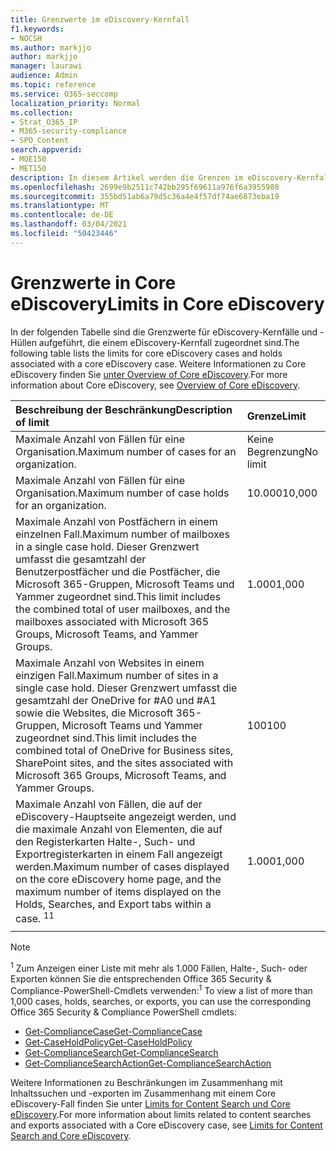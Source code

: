 ```yaml
---
title: Grenzwerte im eDiscovery-Kernfall
f1.keywords:
- NOCSH
ms.author: markjjo
author: markjjo
manager: laurawi
audience: Admin
ms.topic: reference
ms.service: O365-seccomp
localization_priority: Normal
ms.collection:
- Strat_O365_IP
- M365-security-compliance
- SPO_Content
search.appverid:
- MOE150
- MET150
description: In diesem Artikel werden die Grenzen im eDiscovery-Kernfall in Microsoft 365 beschrieben.
ms.openlocfilehash: 2699e9b2511c742bb295f69611a976f6a3955980
ms.sourcegitcommit: 355bd51ab6a79d5c36a4e4f57df74ae6873eba19
ms.translationtype: MT
ms.contentlocale: de-DE
ms.lasthandoff: 03/04/2021
ms.locfileid: "50423446"
---
```

# <a name="limits-in-core-ediscovery"></a><span data-ttu-id="aa8f5-103">Grenzwerte in Core eDiscovery</span><span class="sxs-lookup"><span data-stu-id="aa8f5-103">Limits in Core eDiscovery</span></span>

<span data-ttu-id="aa8f5-104">In der folgenden Tabelle sind die Grenzwerte für eDiscovery-Kernfälle und -Hüllen aufgeführt, die einem eDiscovery-Kernfall zugeordnet sind.</span><span class="sxs-lookup"><span data-stu-id="aa8f5-104">The following table lists the limits for core eDiscovery cases and holds associated with a core eDiscovery case.</span></span> <span data-ttu-id="aa8f5-105">Weitere Informationen zu Core eDiscovery finden Sie [unter Overview of Core eDiscovery](ediscovery-cases.md).</span><span class="sxs-lookup"><span data-stu-id="aa8f5-105">For more information about Core eDiscovery, see [Overview of Core eDiscovery](ediscovery-cases.md).</span></span>
    
  | <span data-ttu-id="aa8f5-106">Beschreibung der Beschränkung</span><span class="sxs-lookup"><span data-stu-id="aa8f5-106">Description of limit</span></span> | <span data-ttu-id="aa8f5-107">Grenze</span><span class="sxs-lookup"><span data-stu-id="aa8f5-107">Limit</span></span> |
  |:-----|:-----|
  |<span data-ttu-id="aa8f5-108">Maximale Anzahl von Fällen für eine Organisation.</span><span class="sxs-lookup"><span data-stu-id="aa8f5-108">Maximum number of cases for an organization.</span></span>  <br/> |<span data-ttu-id="aa8f5-109">Keine Begrenzung</span><span class="sxs-lookup"><span data-stu-id="aa8f5-109">No limit</span></span>  <br/> |
  |<span data-ttu-id="aa8f5-110">Maximale Anzahl von Fällen für eine Organisation.</span><span class="sxs-lookup"><span data-stu-id="aa8f5-110">Maximum number of case holds for an organization.</span></span>  <br/> |<span data-ttu-id="aa8f5-111">10.000</span><span class="sxs-lookup"><span data-stu-id="aa8f5-111">10,000</span></span>  <br/> |
  |<span data-ttu-id="aa8f5-112">Maximale Anzahl von Postfächern in einem einzelnen Fall.</span><span class="sxs-lookup"><span data-stu-id="aa8f5-112">Maximum number of mailboxes in a single case hold.</span></span> <span data-ttu-id="aa8f5-113">Dieser Grenzwert umfasst die gesamtzahl der Benutzerpostfächer und die Postfächer, die Microsoft 365-Gruppen, Microsoft Teams und Yammer zugeordnet sind.</span><span class="sxs-lookup"><span data-stu-id="aa8f5-113">This limit includes the combined total of user mailboxes, and the mailboxes associated with Microsoft 365 Groups, Microsoft Teams, and Yammer Groups.</span></span>  <br/> |<span data-ttu-id="aa8f5-114">1.000</span><span class="sxs-lookup"><span data-stu-id="aa8f5-114">1,000</span></span>  <br/> |
  |<span data-ttu-id="aa8f5-115">Maximale Anzahl von Websites in einem einzigen Fall.</span><span class="sxs-lookup"><span data-stu-id="aa8f5-115">Maximum number of sites in a single case hold.</span></span> <span data-ttu-id="aa8f5-116">Dieser Grenzwert umfasst die gesamtzahl der OneDrive for #A0 und #A1 sowie die Websites, die Microsoft 365-Gruppen, Microsoft Teams und Yammer zugeordnet sind.</span><span class="sxs-lookup"><span data-stu-id="aa8f5-116">This limit includes the combined total of OneDrive for Business sites, SharePoint sites, and the sites associated with Microsoft 365 Groups, Microsoft Teams, and Yammer Groups.</span></span>  <br/> |<span data-ttu-id="aa8f5-117">100</span><span class="sxs-lookup"><span data-stu-id="aa8f5-117">100</span></span>  <br/> |
  |<span data-ttu-id="aa8f5-118">Maximale Anzahl von Fällen, die auf der eDiscovery-Hauptseite angezeigt werden, und die maximale Anzahl von Elementen, die auf den Registerkarten Halte-, Such- und Exportregisterkarten in einem Fall angezeigt werden.</span><span class="sxs-lookup"><span data-stu-id="aa8f5-118">Maximum number of cases displayed on the core eDiscovery home page, and the maximum number of items displayed on the Holds, Searches, and Export tabs within a case.</span></span> <span data-ttu-id="aa8f5-119"><sup>1</sup></span><span class="sxs-lookup"><span data-stu-id="aa8f5-119"><sup>1</sup></span></span> |<span data-ttu-id="aa8f5-120">1.000</span><span class="sxs-lookup"><span data-stu-id="aa8f5-120">1,000</span></span>|
  |||

   > [!NOTE]
   > <span data-ttu-id="aa8f5-121"><sup>1</sup> Zum Anzeigen einer Liste mit mehr als 1.000 Fällen, Halte-, Such- oder Exporten können Sie die entsprechenden Office 365 Security & Compliance-PowerShell-Cmdlets verwenden:</span><span class="sxs-lookup"><span data-stu-id="aa8f5-121"><sup>1</sup> To view a list of more than 1,000 cases, holds, searches, or exports, you can use the corresponding Office 365 Security & Compliance PowerShell cmdlets:</span></span>
   > 
   > - [<span data-ttu-id="aa8f5-122">Get-ComplianceCase</span><span class="sxs-lookup"><span data-stu-id="aa8f5-122">Get-ComplianceCase</span></span>](https://docs.microsoft.com/powershell/module/exchange/get-compliancecase)
   > - [<span data-ttu-id="aa8f5-123">Get-CaseHoldPolicy</span><span class="sxs-lookup"><span data-stu-id="aa8f5-123">Get-CaseHoldPolicy</span></span>](https://docs.microsoft.com/powershell/module/exchange/get-caseholdpolicy)
   > - [<span data-ttu-id="aa8f5-124">Get-ComplianceSearch</span><span class="sxs-lookup"><span data-stu-id="aa8f5-124">Get-ComplianceSearch</span></span>](https://docs.microsoft.com/powershell/module/exchange/get-compliancesearch)
   > - [<span data-ttu-id="aa8f5-125">Get-ComplianceSearchAction</span><span class="sxs-lookup"><span data-stu-id="aa8f5-125">Get-ComplianceSearchAction</span></span>](https://docs.microsoft.com/powershell/module/exchange/get-compliancesearchaction)

<span data-ttu-id="aa8f5-126">Weitere Informationen zu Beschränkungen im Zusammenhang mit Inhaltssuchen und -exporten im Zusammenhang mit einem Core eDiscovery-Fall finden Sie unter [Limits for Content Search und Core eDiscovery](limits-for-content-search.md).</span><span class="sxs-lookup"><span data-stu-id="aa8f5-126">For more information about limits related to content searches and exports associated with a Core eDiscovery case, see [Limits for Content Search and Core eDiscovery](limits-for-content-search.md).</span></span>